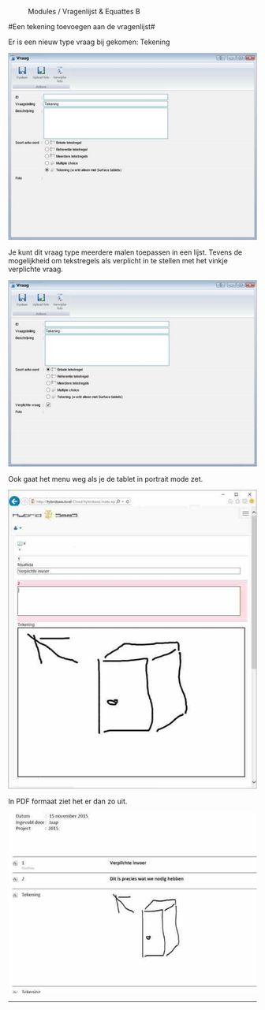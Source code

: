 <properties>
	<page>
		<title>Een tekening toevoegen</title>
	</page>
	<menu>
		<position>Modules / Vragenlijst & Equattes </position> 
		<title>Een tekening toevoegen</title>
	<sort>B</sort>
	</menu>
</properties>

#Een tekening toevoegen aan de vragenlijst#

Er is een nieuw type vraag bij gekomen: Tekening

![](images/1.jpg) 

Je kunt dit vraag type meerdere malen toepassen in een lijst.
Tevens de mogelijkheid om tekstregels als verplicht in te stellen met het vinkje verplichte vraag.

![](images/2.jpg)

Ook gaat het menu weg als je de tablet in portrait mode zet.

![](images/3.jpg)
 
In PDF formaat ziet het er dan zo uit.

![](images/4.jpg)

----------
